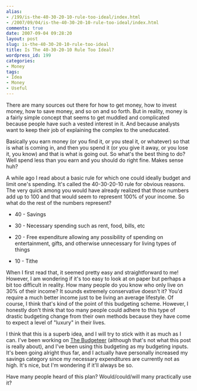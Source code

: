 ```yaml
---
alias:
- /199/is-the-40-30-20-10-rule-too-ideal/index.html
- /2007/09/04/is-the-40-30-20-10-rule-too-ideal/index.html
comments: true
date: 2007-09-04 09:28:20
layout: post
slug: is-the-40-30-20-10-rule-too-ideal
title: Is The 40-30-20-10 Rule Too Ideal?
wordpress_id: 199
categories:
- Money
tags:
- Idea
- Money
- Useful
---
```


There are many sources out there for how to get money, how to invest money, how to save money, and so on and so forth.  But in reality, money is a fairly simple concept that seems to get muddled and complicated because people have such a vested interest in it.  And because analysts want to keep their job of explaining the complex to the uneducated.

Basically you earn money (or you find it, or you steal it, or whatever) so that is what is coming in, and then you spend it (or you give it away, or you lose it, you know) and that is what is going out.  So what's the best thing to do?  Well spend less than you earn and you should do right fine.  Makes sense huh?

A while ago I read about a basic rule for which one could ideally budget and limit one's spending.  It's called the 40-30-20-10 rule for obvious reasons.  The very quick among you would have already realized that those numbers add up to 100 and that would seem to represent 100% of your income.  So what do the rest of the numbers represent?





  * 40 - Savings


  * 30 - Necessary spending such as rent, food, bills, etc


  * 20 - Free expenditure allowing any possibility of spending on entertainment, gifts, and otherwise unnecessary for living types of things


  * 10 - Tithe



When I first read that, it seemed pretty easy and straightforward to me!  However, I am wondering if it's too easy to look at on paper but perhaps a bit too difficult in reality.  How many people do you know who only live on 30% of their income?  It sounds extremely conservative doesn't it?  You'd require a much better income just to be living an average lifestyle.  Of course, I think that's kind of the point of this budgeting scheme.  However, I honestly don't think that too many people could adhere to this type of drastic budgeting change from their own methods because they have come to expect a level of "luxury" in their lives.

I think that this is a superb idea, and I will try to stick with it as much as I can.  I've been working on [The Budgeteer](http://www.goingthewongway.com/currently-programming/the-budgeteer/) (although that's not what this post is really about), and I've been using this budgeting as my budgeting inputs.  It's been going alright thus far, and I actually have personally increased my savings category since my necessary expenditures are currently not as high.  It's nice, but I'm wondering if it'll always be so.

Have many people heard of this plan?  Would/could/will many practically use it?
